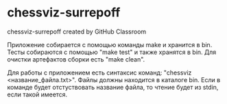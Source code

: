 # chessviz-surrepoff
chessviz-surrepoff created by GitHub Classroom

Приложение собирается с помощью команды make и хранится в bin.
Тесты собираются с помощью "make test" и также хранятся в bin.
Для очистки артефактов сборки есть "make clean".


Для работы с приложением есть синтаксис команд: "chessviz <название_файла.txt>".
Файлы должны находится в каталоге bin. 
Если в команде будет отстуствовать название файла, то чтение будет из stdin, если такой имеется.
